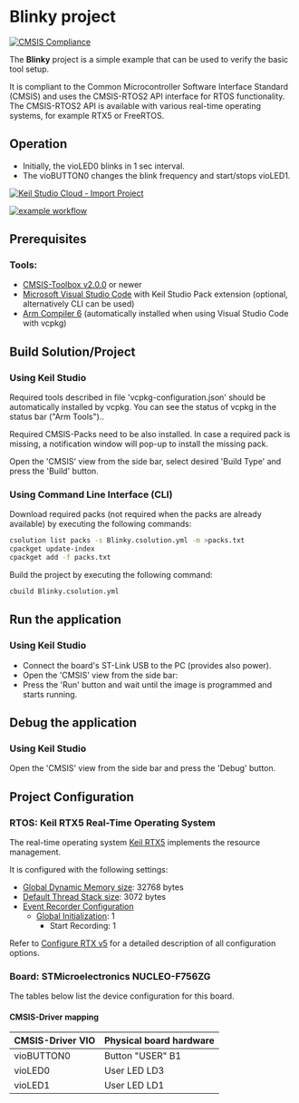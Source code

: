 # Blinky project
[![CMSIS Compliance](https://img.shields.io/github/actions/workflow/status/Arm-Examples/Blinky_NUCLEO-F756ZG/ci.yml?logo=arm&logoColor=0091bd&label=CMSIS%20Compliance)](https://www.keil.arm.com/cmsis)

The **Blinky** project is a simple example that can be used to verify the
basic tool setup.

It is compliant to the Common Microcontroller Software Interface Standard (CMSIS)
and uses the CMSIS-RTOS2 API interface for RTOS functionality. The CMSIS-RTOS2 API
is available  with various real-time operating systems, for example RTX5 or FreeRTOS.

## Operation

- Initially, the vioLED0 blinks in 1 sec interval.
- The vioBUTTON0 changes the blink frequency and start/stops vioLED1.

[![Keil Studio Cloud - Import Project](https://img.shields.io/badge/Keil_Studio_Cloud-Import_Project-0091bd?logo=arm&logoColor=0091bd)](https://studio.keil.arm.com/?import=https://github.com/MDK-Packs/NUCLEO-F756ZG_BSP.git)

[![example workflow](https://img.shields.io/github/actions/workflow/status/Arm-Examples/Blinky_NUCLEO-F756ZG/ci.yml?logo=arm&logoColor=0091bd&label=Example%20Publishable)](https://www.keil.arm.com/) 


## Prerequisites

### Tools:

- [CMSIS-Toolbox v2.0.0](https://github.com/Open-CMSIS-Pack/cmsis-toolbox/releases) or newer
- [Microsoft Visual Studio Code](https://code.visualstudio.com/download) with Keil Studio Pack extension (optional, alternatively CLI can be used)
- [Arm Compiler 6](https://developer.arm.com/Tools%20and%20Software/Arm%20Compiler%20for%20Embedded) (automatically installed when using Visual Studio Code with vcpkg)

## Build Solution/Project

### Using Keil Studio

Required tools described in file 'vcpkg-configuration.json' should be automatically installed by vcpkg. You can see the status of vcpkg in the status bar ("Arm Tools")..

Required CMSIS-Packs need to be also installed. In case a required pack is missing, a notification window will pop-up to install the missing pack.

Open the 'CMSIS' view from the side bar, select desired 'Build Type' and press the 'Build' button.

### Using Command Line Interface (CLI)

Download required packs (not required when the packs are already available) by executing the following commands:

   ```sh
   csolution list packs -s Blinky.csolution.yml -m >packs.txt
   cpackget update-index
   cpackget add -f packs.txt
   ```

Build the project by executing the following command:

```sh
cbuild Blinky.csolution.yml
```

## Run the application

### Using Keil Studio

- Connect the board's ST-Link USB to the PC (provides also power).
- Open the 'CMSIS' view from the side bar:
- Press the 'Run' button and wait until the image is programmed and starts running.

## Debug the application

### Using Keil Studio

Open the 'CMSIS' view from the side bar and press the 'Debug' button.

## Project Configuration

### RTOS: Keil RTX5 Real-Time Operating System

The real-time operating system [Keil RTX5](https://arm-software.github.io/CMSIS_5/RTOS2/html/rtx5_impl.html) implements the resource management. 

It is configured with the following settings:

- [Global Dynamic Memory size](https://arm-software.github.io/CMSIS_5/RTOS2/html/config_rtx5.html#systemConfig): 32768 bytes
- [Default Thread Stack size](https://arm-software.github.io/CMSIS_5/RTOS2/html/config_rtx5.html#threadConfig): 3072 bytes
- [Event Recorder Configuration](https://arm-software.github.io/CMSIS_5/RTOS2/html/config_rtx5.html#evtrecConfig)
  - [Global Initialization](https://arm-software.github.io/CMSIS_5/RTOS2/html/config_rtx5.html#evtrecConfigGlobIni): 1
    - Start Recording: 1

Refer to [Configure RTX v5](https://arm-software.github.io/CMSIS_5/RTOS2/html/config_rtx5.html) for a detailed description of all configuration options.

### Board: STMicroelectronics NUCLEO-F756ZG

The tables below list the device configuration for this board.

#### CMSIS-Driver mapping

| CMSIS-Driver VIO  | Physical board hardware
|:------------------|:------------------------------
| vioBUTTON0        | Button "USER" B1
| vioLED0           | User LED LD3
| vioLED1           | User LED LD1
